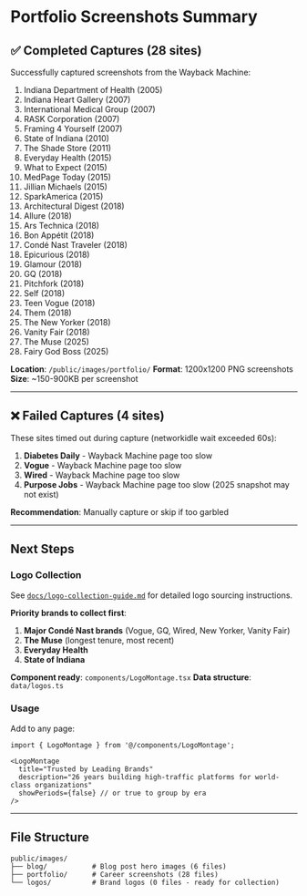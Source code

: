 # Portfolio Screenshots Summary

## ✅ Completed Captures (28 sites)

Successfully captured screenshots from the Wayback Machine:

1. Indiana Department of Health (2005)
2. Indiana Heart Gallery (2007)
3. International Medical Group (2007)
4. RASK Corporation (2007)
5. Framing 4 Yourself (2007)
6. State of Indiana (2010)
7. The Shade Store (2011)
8. Everyday Health (2015)
9. What to Expect (2015)
10. MedPage Today (2015)
11. Jillian Michaels (2015)
12. SparkAmerica (2015)
13. Architectural Digest (2018)
14. Allure (2018)
15. Ars Technica (2018)
16. Bon Appétit (2018)
17. Condé Nast Traveler (2018)
18. Epicurious (2018)
19. Glamour (2018)
20. GQ (2018)
21. Pitchfork (2018)
22. Self (2018)
23. Teen Vogue (2018)
24. Them (2018)
25. The New Yorker (2018)
26. Vanity Fair (2018)
27. The Muse (2025)
28. Fairy God Boss (2025)

**Location**: `/public/images/portfolio/`
**Format**: 1200x1200 PNG screenshots
**Size**: ~150-900KB per screenshot

---

## ❌ Failed Captures (4 sites)

These sites timed out during capture (networkidle wait exceeded 60s):

1. **Diabetes Daily** - Wayback Machine page too slow
2. **Vogue** - Wayback Machine page too slow
3. **Wired** - Wayback Machine page too slow
4. **Purpose Jobs** - Wayback Machine page too slow (2025 snapshot may not exist)

**Recommendation**: Manually capture or skip if too garbled

---

## Next Steps

### Logo Collection

See [`docs/logo-collection-guide.md`](./logo-collection-guide.md) for detailed logo sourcing instructions.

**Priority brands to collect first**:
1. **Major Condé Nast brands** (Vogue, GQ, Wired, New Yorker, Vanity Fair)
2. **The Muse** (longest tenure, most recent)
3. **Everyday Health**
4. **State of Indiana**

**Component ready**: `components/LogoMontage.tsx`
**Data structure**: `data/logos.ts`

### Usage

Add to any page:
```tsx
import { LogoMontage } from '@/components/LogoMontage';

<LogoMontage
  title="Trusted by Leading Brands"
  description="26 years building high-traffic platforms for world-class organizations"
  showPeriods={false} // or true to group by era
/>
```

---

## File Structure

```
public/images/
├── blog/           # Blog post hero images (6 files)
├── portfolio/      # Career screenshots (28 files)
└── logos/          # Brand logos (0 files - ready for collection)
```
